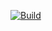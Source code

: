 


[![Build](https://github.com/nakraft/CSC510/actions/workflows/main.yml/badge.svg?event=push)](https://github.com/nakraft/CSC510/actions/workflows/main.yml)

